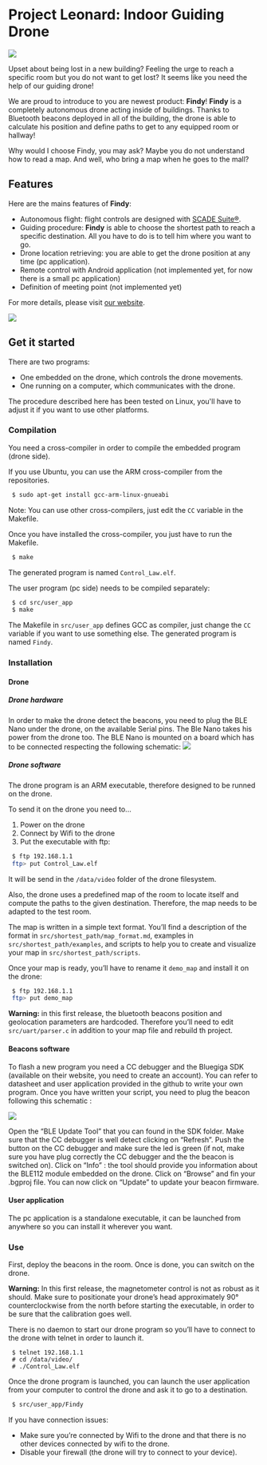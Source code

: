 # Project Leonard: Indoor Guiding Drone

![](https://sites.google.com/site/projetsecinsa/_/rsrc/1446308035277/projets-2015-2016/project-leonard/project.jpg)

Upset about being lost in a new building? Feeling the urge to reach a specific room but you do not want to get lost? It seems like you need the help of our guiding drone!

We are proud to introduce to you are newest product: **Findy**! **Findy** is a completely autonomous drone acting inside of buildings. Thanks to Bluetooth beacons deployed in all of the building, the drone is able to calculate his position and define paths to get to any equipped room or hallway!

Why would I choose Findy, you may ask? Maybe you do not understand how to read a map. And well, who bring a map when he goes to the mall? 

## Features

Here are the mains features of **Findy**:
* Autonomous flight: flight controls are designed with [SCADE Suite®](http://www.systerel.fr/).
* Guiding procedure: **Findy** is able to choose the shortest path to reach a specific destination. All you have to do is to tell him where you want to go.
* Drone location retrieving: you are able to get the drone position at any time (pc application).
* Remote control with Android application (not implemented yet, for now there is a small pc application)
* Definition of meeting point (not implemented yet)

For more details, please visit [our website](https://sites.google.com/site/projetsecinsa/projets-2015-2016/project-leonard).

![](http://www.systerel.fr/wp-content/uploads/2014/09/scade-300x116.jpg)

## Get it started

There are two programs:
* One embedded on the drone, which controls the drone movements.
* One running on a computer, which communicates with the drone.

The procedure described here has been tested on Linux, you'll have to adjust it if you want to use other platforms.

### Compilation

You need a cross-compiler in order to compile the embedded program (drone side).

If you use Ubuntu, you can use the ARM cross-compiler from the repositories.
```bash
 $ sudo apt-get install gcc-arm-linux-gnueabi
```

Note: You can use other cross-compilers, just edit the `CC` variable in the Makefile.

Once you have installed the cross-compiler, you just have to run the Makefile.
```bash
 $ make
```

The generated program is named `Control_Law.elf`.

The user program (pc side) needs to be compiled separately:
```bash
 $ cd src/user_app
 $ make
```

The Makefile in `src/user_app` defines GCC as compiler, just change the `CC` variable if you want to use something else.
The generated program is named `Findy`.

### Installation

#### Drone

##### Drone hardware

In order to make the drone detect the beacons, you need to plug the BLE Nano under the drone, on the available Serial pins. The Ble Nano takes his power from the drone too. The BLE Nano is mounted on a board which has to be connected respecting the following schematic:
![](https://www.github.com/super7ramp/Leonard/captures/pinout.jpg)

##### Drone software

The drone program is an ARM executable, therefore designed to be runned on the drone.

To send it on the drone you need to...
1. Power on the drone
2. Connect by Wifi to the drone
3. Put the executable with ftp:
```bash
 $ ftp 192.168.1.1
 ftp> put Control_Law.elf
```

It will be send in the `/data/video` folder of the drone filesystem.

Also, the drone uses a predefined map of the room to locate itself and compute the paths to the given destination. Therefore, the map needs to be adapted to the test room.

The map is written in a simple text format. You’ll find a description of the format in `src/shortest_path/map_format.md`, examples in `src/shortest_path/examples`, and scripts to help you to create and visualize your map in `src/shortest_path/scripts`.

Once your map is ready, you’ll have to rename it `demo_map` and install it on the drone:
```bash
 $ ftp 192.168.1.1
 ftp> put demo_map
```

**Warning:** in this first release, the bluetooth beacons position and geolocation parameters are hardcoded. Therefore you’ll need to edit `src/uart/parser.c` in addition to your map file and rebuild th project.

#### Beacons software

To flash a new program you need a CC debugger and the Bluegiga SDK (available on their website, you need to create an account).
You can refer to datasheet and user application provided in the github to write your own program. Once you have written your script, you need to plug the beacon following this schematic :

![](https://www.github.com/super7ramp/Leonard/captures/pinout2.jpg)

Open the “BLE Update Tool” that you can found in the SDK folder. Make sure that the CC debugger is well detect clicking on “Refresh”. Push the button on the CC debugger and make sure the led is green (if not, make sure you have plug correctly the CC debugger and the the beacon is switched on). Click on “Info” : the tool should provide you information about the BLE112 module embedded on the drone. Click on “Browse” and fin your .bgproj file. You can now click on “Update” to update your beacon firmware.

#### User application

The pc application is a standalone executable, it can be launched from anywhere so you can install it wherever you want.

### Use

First, deploy the beacons in the room. Once is done, you can switch on the drone.

**Warning:** In this first release, the magnetometer control is not as robust as it should. Make sure to positionate your drone’s head approximately 90° counterclockwise from the north before starting the executable, in order to be sure that the calibration goes well.

There is no daemon to start our drone program so you’ll have to connect to the drone with telnet in order to launch it.
```
 $ telnet 192.168.1.1
 # cd /data/video/
 # ./Control_Law.elf
```

Once the drone program is launched, you can launch the user application from your computer to control the drone and ask it to go to a destination.
```bash
 $ src/user_app/Findy
```

If you have connection issues:
* Make sure you’re connected by Wifi to the drone and that there is no other devices connected by wifi to the drone.
* Disable your firewall (the drone will try to connect to your device).
